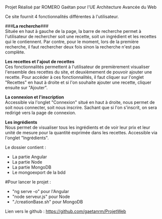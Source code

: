 Projet Réalisé par ROMERO Gaétan pour l'UE Architecture Avancée du Web

Ce site fournit 4 fonctionnalités différentes à l'utilisateur.

###**La recherche**###
<br/>
  Située en haut à gauche de la page, la barre de recherche permet à l'utilisateur de rechercher soit une recette, soit un ingrédient et les recettes qui le contiennent.
Par contre, pour le moment, lors de la première recherche, il faut rechercher deux fois sinon la recherche n'est pas complète.

**Les recettes et l'ajout de recettes**
<br/>
  Ces fonctionnalités permettent à l'utilisateur de premièrement visualiser l'ensemble des recettes du site, et deuxièmement de pouvoir ajouter une recette.
Pour accéder à ces fonctionnalités, il faut cliquer sur l'onglet "Recettes" en haut à droite et si l'on souhaite ajouter une recette, cliquer ensuite sur "Ajouter".

**La connexion et l'inscription**
<br/>
  Accessible via l'onglet "Connexion" situé en haut à droite, nous permet de soit nous connecter, soit nous inscrire.
Sachant que si l'on s'inscrit, on sera redirigé vers la page de connexion.

**Les ingrédients**
<br/>
  Nous permet de visualiser tous les ingrédients et de voir leur prix et leur unité de mesure pour la quantité exprimée dans les recettes.
Accessible via l'onglet "Ingrédients".


Le dossier contient :
  - La partie Angular
  - La partie Node
  - La partie MongoDB
  - Le mongoexport de la bdd


#Pour lancer le projet :
  - "ng serve -o" pour l'Angular
  - "node serveur.js" pour Node
  - "./creationBase.sh" pour MongoDB

Lien vers le github : https://github.com/gaetanrm/ProjetWeb
